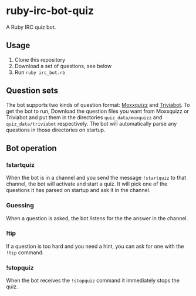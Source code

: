 # ruby-irc-bot-quiz

A Ruby IRC quiz bot.

## Usage

1. Clone this repository
2. Download a set of questions, see below
3. Run `ruby irc_bot.rb`

## Question sets

The bot supports two kinds of question format: [Moxxquizz](http://moxquizz.de/download.html) and [Triviabot](https://github.com/rawsonj/triviabot).
To get the bot to run, Download the question files you want from Moxxquizz or Triviabot and put them in the directories `quiz_data/moxquizz` and `quiz_data/triviabot` respectively.
The bot will automatically parse any questions in those directories on startup.

## Bot operation

### !startquiz

When the bot is in a channel and you send the message `!startquiz` to that channel, the bot will activate and start a quiz. It will pick one of the questions it has parsed on startup and ask it in the channel.

### Guessing

When a question is asked, the bot listens for the the answer in the channel.

### !tip

If a question is too hard and you need a hint, you can ask for one with the `!tip` command.

### !stopquiz

When the bot receives the `!stopquiz` command it immediately stops the quiz.
